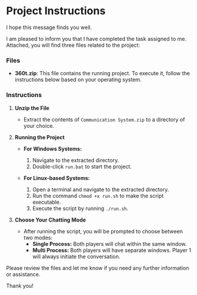 # Project Instructions

I hope this message finds you well.

I am pleased to inform you that I have completed the task assigned to me. Attached, you will find three files related to the project:

### Files
- **360t.zip**: This file contains the running project. To execute it, follow the instructions below based on your operating system.

### Instructions

1. **Unzip the File**
   - Extract the contents of `Communication System.zip` to a directory of your choice.

2. **Running the Project**
   - **For Windows Systems:**
     1. Navigate to the extracted directory.
     2. Double-click `run.bat` to start the project.

   - **For Linux-based Systems:**
     1. Open a terminal and navigate to the extracted directory.
     2. Run the command `chmod +x run.sh` to make the script executable.
     3. Execute the script by running `./run.sh`.

3. **Choose Your Chatting Mode**
   - After running the script, you will be prompted to choose between two modes:
     - **Single Process:** Both players will chat within the same window.
     - **Multi Process:** Both players will have separate windows. Player 1 will always initiate the conversation.

Please review the files and let me know if you need any further information or assistance.

Thank you!
